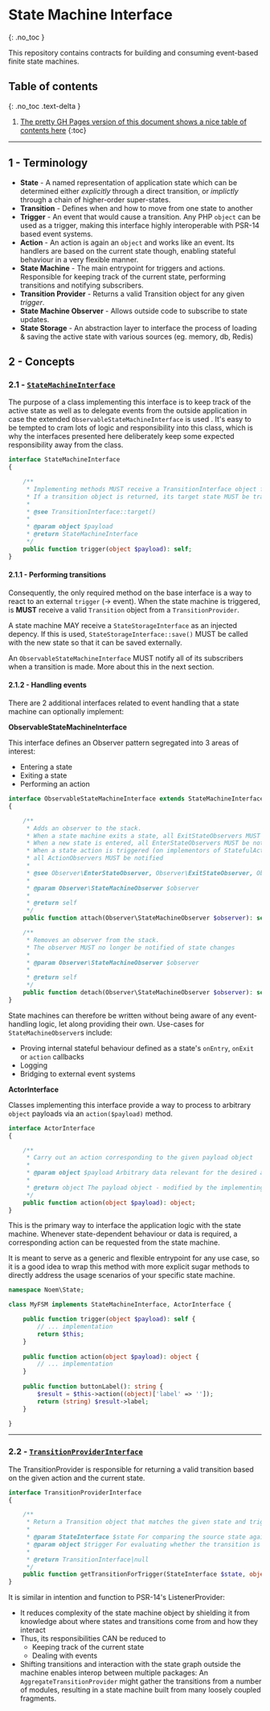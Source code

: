 <!-- @formatter:off -->
# State Machine Interface
{: .no_toc } 

This repository contains contracts for building and consuming event-based finite state machines.
## Table of contents
{: .no_toc .text-delta }

1. [The pretty GH Pages version of this document shows a nice table of contents here](https://noemphp.github.io/state-machine-interface/)
{:toc}

---
<!-- @formatter:on -->

## 1 - Terminology

* **State** - A named representation of application state which can be determined either *explicitly* through a direct
  transition, or *implictly* through a chain of higher-order super-states.
* **Transition** - Defines when and how to move from one state to another
* **Trigger** - An event that would cause a transition. Any PHP `object` can be used as a trigger, making this interface
  highly interoperable with PSR-14 based event systems.
* **Action** - An action is again an `object` and works like an event. Its handlers are based on the current state
  though, enabling stateful behaviour in a very flexible manner.
* **State Machine** - The main entrypoint for triggers and actions. Responsible for keeping track of the current state,
  performing transitions and notifying subscribers.
* **Transition Provider** - Returns a valid Transition object for any given *trigger*.
* **State Machine Observer** - Allows outside code to subscribe to state updates.
* **State Storage** - An abstraction layer to interface the process of loading & saving the active state with various
  sources (eg. memory, db, Redis)

## 2 - Concepts

### 2.1 - [`StateMachineInterface`](https://github.com/NoemPHP/state-machine-interface/blob/master/src/StateMachineInterface.php)

The purpose of a class implementing this interface is to keep track of the active state as well as to delegate events
from the outside application in case the extended `ObservableStateMachineInterface` is used . It's easy to be tempted to
cram lots of logic and responsibility into this class, which is why the interfaces presented here deliberately keep some
expected responsibility away from the class.

[embed]:# "path: ../src/StateMachineInterface.php, match: 'interface.*}'"

```php
interface StateMachineInterface
{

    /**
     * Implementing methods MUST receive a TransitionInterface object from a TransitionProviderInterface.
     * If a transition object is returned, its target state MUST be transitioned to.
     *
     * @see TransitionInterface::target()
     *
     * @param object $payload
     * @return StateMachineInterface
     */
    public function trigger(object $payload): self;
}
```

#### 2.1.1 - Performing transitions

Consequently, the only required method on the base interface is a way to react to an external `trigger` (-> event). When
the state machine is triggered, is **MUST** receive a valid `Transition` object from a `TransitionProvider`.

A state machine MAY receive a `StateStorageInterface` as an injected depency. If this is
used, `StateStorageInterface::save()` MUST be called with the new state so that it can be saved externally.

An `ObservableStateMachineInterface` MUST notify all of its subscribers when a transition is made. More about this in
the next section.

#### 2.1.2 - Handling events

There are 2 additional interfaces related to event handling that a state machine can optionally implement:

**ObservableStateMachineInterface**

This interface defines an Observer pattern segregated into 3 areas of interest:

* Entering a state
* Exiting a state
* Performing an action

[embed]:# "path: ../src/ObservableStateMachineInterface.php, match: 'interface\s.*}'"

```php
interface ObservableStateMachineInterface extends StateMachineInterface
{

    /**
     * Adds an observer to the stack.
     * When a state machine exits a state, all ExitStateObservers MUST be notified.
     * When a new state is entered, all EnterStateObservers MUST be notified
     * When a state action is triggered (on implementors of StatefulActorInterface),
     * all ActionObservers MUST be notified
     *
     * @see Observer\EnterStateObserver, Observer\ExitStateObserver, Observer\ActionObserver, ActorInterface
     *
     * @param Observer\StateMachineObserver $observer
     *
     * @return self
     */
    public function attach(Observer\StateMachineObserver $observer): self;

    /**
     * Removes an observer from the stack.
     * The observer MUST no longer be notified of state changes
     *
     * @param Observer\StateMachineObserver $observer
     *
     * @return self
     */
    public function detach(Observer\StateMachineObserver $observer): self;
}
```

State machines can therefore be written without being aware of any event-handling logic, let along providing their own.
Use-cases for `StateMachineObserver`s include:

* Proving internal stateful behaviour defined as a state's `onEntry`, `onExit` or `action` callbacks
* Logging
* Bridging to external event systems

**ActorInterface**

Classes implementing this interface provide a way to process to arbitrary `object` payloads via an `action($payload)`
method.

[embed]:# "path: ../src/ActorInterface.php, match: 'interface.*}'"

```php
interface ActorInterface
{

    /**
     * Carry out an action corresponding to the given payload object
     *
     * @param object $payload Arbitrary data relevant for the desired action.
     *
     * @return object The payload object - modified by the implementing method if applicable
     */
    public function action(object $payload): object;
}
```

This is the primary way to interface the application logic with the state machine. Whenever state-dependent behaviour or
data is required, a corresponding action can be requested from the state machine.

It is meant to serve as a generic and flexible entrypoint for any use case, so it is a good idea to wrap this method
with more explicit sugar methods to directly address the usage scenarios of your specific state machine.

```php
namespace Noem\State;

class MyFSM implements StateMachineInterface, ActorInterface {

    public function trigger(object $payload): self {
        // ... implementation
        return $this;
    }
    
    public function action(object $payload): object {
        // ... implementation
    }
    
    public function buttonLabel(): string {
        $result = $this->action((object)['label' => '']);
        return (string) $result->label;
    }

}
```

* * *

### 2.2 - [`TransitionProviderInterface`](https://github.com/NoemPHP/state-machine-interface/blob/master/src/StateMachineInterface.php)

The TransitionProvider is responsible for returning a valid transition based on the given action and the current state.

[embed]:# "path: ../src/Transition/TransitionProviderInterface.php, match: 'interface.*}'"

```php
interface TransitionProviderInterface
{

    /**
     * Return a Transition object that matches the given state and trigger
     *
     * @param StateInterface $state For comparing the source state against
     * @param object $trigger For evaluating whether the transition is enabled
     *
     * @return TransitionInterface|null
     */
    public function getTransitionForTrigger(StateInterface $state, object $trigger): ?TransitionInterface;
}
```

It is similar in intention and function to PSR-14's ListenerProvider:

* It reduces complexity of the state machine object by shielding it from knowledge about where states and transitions
  come from and how they interact
* Thus, its responsibilities CAN be reduced to
    - Keeping track of the current state
    - Dealing with events
* Shifting transitions and interaction with the state graph outside the machine enables interop between multiple
  packages: An `AggregateTransitionProvider` might gather the transitions from a number of modules, resulting in a state
  machine built from many loosely coupled fragments.
